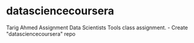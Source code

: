 # datasciencecoursera
Tarig Ahmed Assignment Data Scientists Tools class assignment.   - Create "datasciencecoursera" repo 
